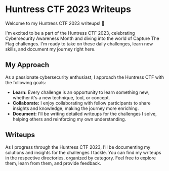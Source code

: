 # Huntress CTF 2023 Writeups

Welcome to my Huntress CTF 2023 writeups! 🎉

I'm excited to be a part of the Huntress CTF 2023, celebrating Cybersecurity Awareness Month and diving into the world of Capture The Flag challenges. I'm ready to take on these daily challenges, learn new skills, and document my journey right here.

## My Approach

As a passionate cybersecurity enthusiast, I approach the Huntress CTF with the following goals:

- **Learn:** Every challenge is an opportunity to learn something new, whether it's a new technique, tool, or concept.
- **Collaborate:** I enjoy collaborating with fellow participants to share insights and knowledge, making the journey more enriching.
- **Document:** I'll be writing detailed writeups for the challenges I solve, helping others and reinforcing my own understanding.

## Writeups

As I progress through the Huntress CTF 2023, I'll be documenting my solutions and insights for the challenges I tackle. You can find my writeups in the respective directories, organized by category. Feel free to explore them, learn from them, and provide feedback.

